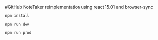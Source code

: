 #GitHub NoteTaker reimplementation using react 15.01 and browser-sync

    npm install

    npm run dev

    npm run prod
